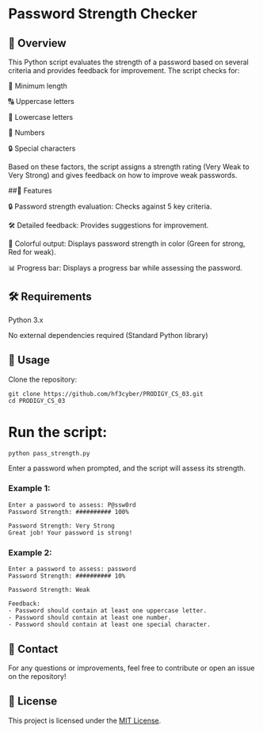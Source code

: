 # Password Strength Checker
## 📌 Overview

  This Python script evaluates the strength of a password based on several criteria and provides feedback for improvement. The script checks for:

📝 Minimum length

🔠 Uppercase letters

🔡 Lowercase letters

🔢 Numbers

🔒 Special characters

Based on these factors, the script assigns a strength rating (Very Weak to Very Strong) and gives feedback on how to improve weak passwords.

##🚀 Features

  🔒 Password strength evaluation: Checks against 5 key criteria.

  🛠️ Detailed feedback: Provides suggestions for improvement.

   🎨 Colorful output: Displays password strength in color (Green for strong, Red for weak).

   📊 Progress bar: Displays a progress bar while assessing the password.

## 🛠️ Requirements

  Python 3.x

  No external dependencies required (Standard Python library)

## 📜 Usage

  Clone the repository:

    git clone https://github.com/hf3cyber/PRODIGY_CS_03.git
    cd PRODIGY_CS_03

# Run the script:

    python pass_strength.py

  Enter a password when prompted, and the script will assess its strength.

### Example 1:

```
Enter a password to assess: P@ssw0rd
Password Strength: ########## 100%

Password Strength: Very Strong
Great job! Your password is strong!
```

### Example 2:

```
Enter a password to assess: password
Password Strength: ########## 10%

Password Strength: Weak

Feedback:
- Password should contain at least one uppercase letter.
- Password should contain at least one number.
- Password should contain at least one special character.
```

## 📧 Contact

For any questions or improvements, feel free to contribute or open an issue on the repository!

## 📝 License

This project is licensed under the [MIT License](./LICENSE).

